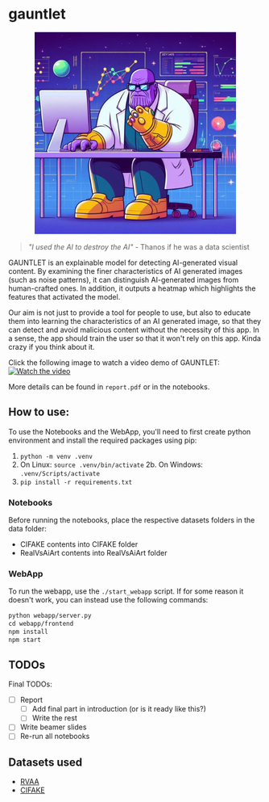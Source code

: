 # gauntlet

<p align="center">
  <img src="res//image.png" alt="Data Thanos" width="400px"/>
</p>

> _"I used the AI to destroy the AI"_
\- Thanos if he was a data scientist

GAUNTLET is an explainable model for detecting AI-generated visual
content. By examining the finer characteristics of AI generated images (such as noise patterns), it can distinguish AI-generated images from human-crafted ones. In addition, it outputs a heatmap which highlights the features that activated the model.

Our aim is not just to provide a tool for people to use, but also to educate them into learning the characteristics of an AI generated image, so that they can detect and avoid malicious content without the necessity of this app. In a sense, the app should train the user so that it won't rely on this app. Kinda crazy if you think about it.

Click the following image to watch a video demo of GAUNTLET:
[![Watch the video](https://img.youtube.com/vi/THj-Gn8MYkw/maxresdefault.jpg)](https://www.youtube.com/watch?v=THj-Gn8MYkw)

More details can be found in `report.pdf` or in the notebooks.

## How to use:
To use the Notebooks and the WebApp, you'll need to first create python environment and install the required packages using pip:
1. `python -m venv .venv`
2. On Linux: `source .venv/bin/activate`
2b. On Windows: `.venv/Scripts/activate`
3. `pip install -r requirements.txt`

### Notebooks
Before running the notebooks, place the respective datasets folders in the data folder:
- CIFAKE contents into CIFAKE folder
- RealVsAiArt contents into RealVsAiArt folder

### WebApp
To run the webapp, use the `./start_webapp` script. If for some reason it doesn't work, you can instead use the following commands:
```
python webapp/server.py
cd webapp/frontend
npm install
npm start
```

## TODOs
Final TODOs:
- [ ] Report
    - [ ] Add final part in introduction (or is it ready like this?)
    - [ ] Write the rest
- [ ] Write beamer slides
- [ ] Re-run all notebooks

## Datasets used
- [RVAA](https://www.kaggle.com/datasets/cashbowman/ai-generated-images-vs-real-images?resource=download)
- [CIFAKE](https://www.kaggle.com/datasets/birdy654/cifake-real-and-ai-generated-synthetic-images)